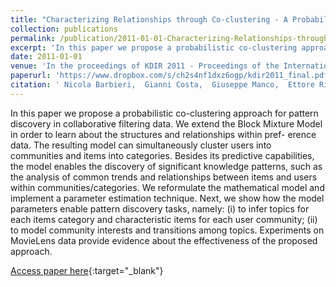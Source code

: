 ```yaml
---
title: "Characterizing Relationships through Co-clustering - A Probabilistic Approach"
collection: publications
permalink: /publication/2011-01-01-Characterizing-Relationships-through-Co-clustering-A-Probabilistic-Approach
excerpt: 'In this paper we propose a probabilistic co-clustering approach for pattern discovery in collaborative filtering data. We extend the Block Mixture Model in order to learn about the structures and relationships within pref- erence data. The resulting model can simultaneously cluster users into communities and items into categories. Besides its predictive capabilities, the model enables the discovery of significant knowledge patterns, such as the analysis of common trends and relationships between items and users within communities/categories. We reformulate the mathematical model and implement a parameter estimation technique. Next, we show how the model parameters enable pattern discovery tasks, namely: (i) to infer topics for each items category and characteristic items for each user community; (ii) to model community interests and transitions among topics. Experiments on MovieLens data provide evidence about the effectiveness of the proposed approach.'
date: 2011-01-01
venue: 'In the proceedings of KDIR 2011 - Proceedings of the International Conference on Knowledge Discovery and Information Retrieval, Paris, France, 26-29 October, 2011'
paperurl: 'https://www.dropbox.com/s/ch2s4nf1dxz6ogp/kdir2011_final.pdf?dl=0'
citation: ' Nicola Barbieri,  Gianni Costa,  Giuseppe Manco,  Ettore Ritacco, &quot;Characterizing Relationships through Co-clustering - A Probabilistic Approach.&quot; In the proceedings of KDIR 2011 - Proceedings of the International Conference on Knowledge Discovery and Information Retrieval, Paris, France, 26-29 October, 2011, 2011.'
---
```

In this paper we propose a probabilistic co-clustering approach for pattern discovery in collaborative filtering data. We extend the Block Mixture Model in order to learn about the structures and relationships within pref- erence data. The resulting model can simultaneously cluster users into communities and items into categories. Besides its predictive capabilities, the model enables the discovery of significant knowledge patterns, such as the analysis of common trends and relationships between items and users within communities/categories. We reformulate the mathematical model and implement a parameter estimation technique. Next, we show how the model parameters enable pattern discovery tasks, namely: (i) to infer topics for each items category and characteristic items for each user community; (ii) to model community interests and transitions among topics. Experiments on MovieLens data provide evidence about the effectiveness of the proposed approach.

[Access paper here](https://www.dropbox.com/s/ch2s4nf1dxz6ogp/kdir2011_final.pdf?dl=0){:target="_blank"}
